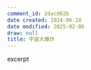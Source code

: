```yaml
---
comment_id: 2dacd62b
date created: 2024-06-10
date modified: 2025-02-06
draw: null
title: 宇宙大爆炸
---
```

excerpt

<!-- more -->
